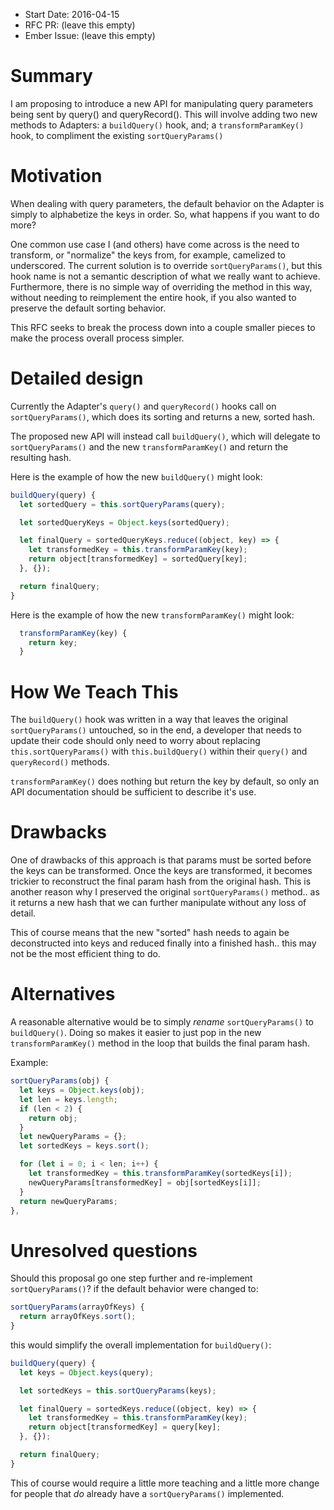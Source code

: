 - Start Date: 2016-04-15
- RFC PR: (leave this empty)
- Ember Issue: (leave this empty)

# Summary

I am proposing to introduce a new API for manipulating query parameters being
sent by query() and queryRecord(). This will involve adding two new methods
to Adapters: a `buildQuery()` hook, and; a `transformParamKey()`
hook, to compliment the existing `sortQueryParams()`

# Motivation

When dealing with query parameters, the default behavior on the Adapter is simply
to alphabetize the keys in order.  So, what happens if you want to do more?

One common use case I (and others) have come across is the need to transform, or
"normalize" the keys from, for example, camelized to underscored. The current
solution is to override `sortQueryParams()`, but this hook name is not a semantic
description of what we really want to achieve. Furthermore, there is no simple way
of overriding the method in this way, without needing to reimplement the entire hook,
if you also wanted to preserve the default sorting behavior.

This RFC seeks to break the process down into a couple smaller pieces to make the
process overall process simpler.

# Detailed design

Currently the Adapter's `query()` and `queryRecord()` hooks call on
`sortQueryParams()`, which does its sorting and returns a new, sorted hash.

The proposed new API will instead call `buildQuery()`, which will delegate to
`sortQueryParams()` and the new `transformParamKey()` and return the resulting
hash.

Here is the example of how the new `buildQuery()` might look:

```js
buildQuery(query) {
  let sortedQuery = this.sortQueryParams(query);

  let sortedQueryKeys = Object.keys(sortedQuery);

  let finalQuery = sortedQueryKeys.reduce((object, key) => {
    let transformedKey = this.transformParamKey(key);
    return object[transformedKey] = sortedQuery[key];
  }, {});

  return finalQuery;
}
```

Here is the example of how the new `transformParamKey()` might look:

```js
  transformParamKey(key) {
    return key;
  }
```


# How We Teach This

The `buildQuery()` hook was written in a way that leaves the original
`sortQueryParams()` untouched, so in the end, a developer that needs to update
their code should only need to worry about replacing `this.sortQueryParams()` with
`this.buildQuery()` within their `query()` and `queryRecord()` methods.

`transformParamKey()` does nothing but return the key by default, so only an
API documentation should be sufficient to describe it's use.

# Drawbacks

One of drawbacks of this approach is that params must be sorted before the keys can
be transformed. Once the keys are transformed, it becomes trickier to reconstruct
the final param hash from the original hash.  This is another reason why I preserved
the original `sortQueryParams()` method.. as it returns a new hash that we can
further manipulate without any loss of detail.

This of course means that the new "sorted" hash needs to again be deconstructed into
keys and reduced finally into a finished hash.. this may not be the most efficient
thing to do.

# Alternatives

A reasonable alternative would be to simply _rename_ `sortQueryParams()` to `buildQuery()`.
Doing so makes it easier to just pop in the new `transformParamKey()` method in the loop
that builds the final param hash.

Example:

```js
sortQueryParams(obj) {
  let keys = Object.keys(obj);
  let len = keys.length;
  if (len < 2) {
    return obj;
  }
  let newQueryParams = {};
  let sortedKeys = keys.sort();

  for (let i = 0; i < len; i++) {
    let transformedKey = this.transformParamKey(sortedKeys[i]);
    newQueryParams[transformedKey] = obj[sortedKeys[i]];
  }
  return newQueryParams;
},
```
# Unresolved questions

Should this proposal go one step further and re-implement `sortQueryParams()`?
if the default behavior were changed to:

```js
sortQueryParams(arrayOfKeys) {
  return arrayOfKeys.sort();
}
```

this would simplify the overall implementation for `buildQuery()`:

```js
buildQuery(query) {
  let keys = Object.keys(query);

  let sortedKeys = this.sortQueryParams(keys);

  let finalQuery = sortedKeys.reduce((object, key) => {
    let transformedKey = this.transformParamKey(key);
    return object[transformedKey] = query[key];
  }, {});

  return finalQuery;
}
```

This of course would require a little more teaching and a little more change for
people that _do_ already have a `sortQueryParams()` implemented.
